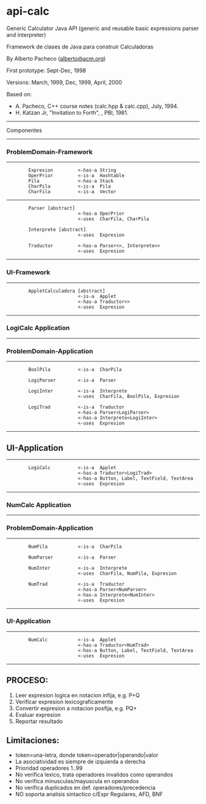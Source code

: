 # api-calc

Generic Calculator Java API (generic and reusable basic expressions parser and interpreter) 

Framework de clases de Java para construir Calculadoras

By Alberto Pacheco (alberto@acm.org)

First prototype: Sept-Dec, 1998

Versions: March, 1999, Dec, 1999, April, 2000

Based on:

- A. Pacheco, C++ course notes (calc.hpp & calc.cpp), July, 1994.
- H. Katzan Jr, "Invitation to Forth", , PBI, 1981.

- - - - - - - - - - - - - - - - - - - - - - - - - - - - - -		
Componentes
- - - - - - - - - - - - - - - - - - - - - - - - - - - - - -		
### ProblemDomain-Framework
- - - - - - - - - - - - - - - - - - - - - - - - - - - - - -		
            Expresion         <-has-a String
            OperPrior         <-is-a  Hashtable
            Pila              <-has-a Stack
            CharPila          <-is-a  Pila
            CharFila          <-is-a  Vector
- - - - - - - - - - - - - - - - - - - - - - - - - - - - - -
            Parser [abstract]
                              <-has-a OperPrior
                              <-uses  CharFila, CharPila
                              
            Interprete [abstract]                               
                              <-uses  Expresion
                              
            Traductor         <-has-a Parser<>, Interprete<>
                              <-uses  Expresion
- - - - - - - - - - - - - - - - - - - - - - - - - - - - - -		
### UI-Framework
- - - - - - - - - - - - - - - - - - - - - - - - - - - - - -		
            AppletCalculadora [abstract]
                              <-is-a  Applet
                              <-has-a Traductor<>
                              <-uses  Expresion
- - - - - - - - - - - - - - - - - - - - - - - - - - - - - -		

### LogiCalc Application

- - - - - - - - - - - - - - - - - - - - - - - - - - - - - -		
### ProblemDomain-Application
- - - - - - - - - - - - - - - - - - - - - - - - - - - - - -		
            BoolPila          <-is-a  CharPila
            
            LogiParser        <-is-a  Parser
            
            LogiInter         <-is-a  Interprete
                              <-uses  CharFila, BoolPila, Expresion
                              
            LogiTrad          <-is-a  Traductor
                              <-has-a Parser<LogiParser>
                              <-has-a Interprete<LogiInter>
                              <-uses  Expresion
- - - - - - - - - - - - - - - - - - - - - - - - - - - - - -		
## UI-Application
- - - - - - - - - - - - - - - - - - - - - - - - - - - - - -		
            LogiCalc          <-is-a  Applet
                              <-has-a Traductor<LogiTrad>
                              <-has-a Button, Label, TextField, TextArea
                              <-uses  Expresion
- - - - - - - - - - - - - - - - - - - - - - - - - - - - - -		

### NumCalc Application

- - - - - - - - - - - - - - - - - - - - - - - - - - - - - -		
### ProblemDomain-Application
- - - - - - - - - - - - - - - - - - - - - - - - - - - - - -		
            NumPila           <-is-a  CharPila
                                     
            NumParser         <-is-a  Parser
  
            NumInter          <-is-a  Interprete
                              <-uses  CharFila, NumPila, Expresion
  
            NumTrad           <-is-a  Traductor
                              <-has-a Parser<NumParser>
                              <-has-a Interprete<NumInter>
                              <-uses  Expresion
- - - - - - - - - - - - - - - - - - - - - - - - - - - - - -		
### UI-Application
- - - - - - - - - - - - - - - - - - - - - - - - - - - - - -		
            NumCalc           <-is-a  Applet
                              <-has-a Traductor<NumTrad>
                              <-has-a Button, Label, TextField, TextArea
                              <-uses  Expresion
- - - - - - - - - - - - - - - - - - - - - - - - - - - - - -		

## PROCESO:
1. Leer expresion logica en notacion infija, e.g. P+Q
2. Verificar expresion lexicograficamente
3. Convertir expresion a notacion posfija, e.g. PQ+
4. Evaluar expresion
5. Reportar resultado

## Limitaciones:
- token=una-letra, donde token=operador|operando|valor
- La asociatividad es siempre de izquierda a derecha
- Prioridad operadores 1..99
 - No verifica lexico, trata operadores invalidos como operandos
 - No verifica minusculas/mayuscula en operandos
- No verifica duplicados en def. operadores/precedencia
 - NO soporta analisis sintactico c/Expr Regulares, AFD, BNF
